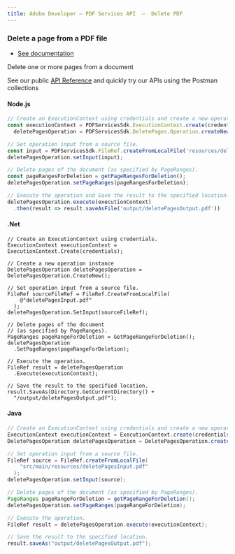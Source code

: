 ```yaml
---
title: Adobe Developer — PDF Services API  —  Delete PDF
---
```


<TextBlock slots="heading, buttons, text, text1"  theme="dark" hasCodeBlock className="bgBlue link"/>

### Delete a page from a PDF file

- [See documentation](/document-services/docs/overview/pdf-services-api/)

Delete one or more pages from a document

See our public [API Reference](https://www.adobe.com/go/dcsdk_APIdocs#post-pageManipulation) and quickly try our APIs using the Postman collections


<CodeBlock slots="heading, code" repeat="3" languages="js,.net,java" />

#### Node.js

```js
// Create an ExecutionContext using credentials and create a new operation instance.
const executionContext = PDFServicesSdk.ExecutionContext.create(credentials),
  deletePagesOperation = PDFServicesSdk.DeletePages.Operation.createNew();

// Set operation input from a source file.
const input = PDFServicesSdk.FileRef.createFromLocalFile('resources/deletePagesInput.pdf');
deletePagesOperation.setInput(input);

// Delete pages of the document (as specified by PageRanges).
const pageRangesForDeletion = getPageRangesForDeletion();
deletePagesOperation.setPageRanges(pageRangesForDeletion);

// Execute the operation and Save the result to the specified location.
deletePagesOperation.execute(executionContext)
  .then(result => result.saveAsFile('output/deletePagesOutput.pdf'))
```

#### .Net

```clike
// Create an ExecutionContext using credentials.
ExecutionContext executionContext = ExecutionContext.Create(credentials);

// Create a new operation instance
DeletePagesOperation deletePagesOperation = DeletePagesOperation.CreateNew();

// Set operation input from a source file.
FileRef sourceFileRef = FileRef.CreateFromLocalFile(
    @"deletePagesInput.pdf"
  );
deletePagesOperation.SetInput(sourceFileRef);

// Delete pages of the document
// (as specified by PageRanges).
PageRanges pageRangeForDeletion = GetPageRangeForDeletion();
deletePagesOperation
  .SetPageRanges(pageRangeForDeletion);

// Execute the operation.
FileRef result = deletePagesOperation
  .Execute(executionContext);

// Save the result to the specified location.
result.SaveAs(Directory.GetCurrentDirectory() +
  "/output/deletePagesOutput.pdf");
```

#### Java

```java
// Create an ExecutionContext using credentials and create a new operation instance.
ExecutionContext executionContext = ExecutionContext.create(credentials);
DeletePagesOperation deletePagesOperation = DeletePagesOperation.createNew();

// Set operation input from a source file.
FileRef source = FileRef.createFromLocalFile(
    "src/main/resources/deletePagesInput.pdf"
  );
deletePagesOperation.setInput(source);

// Delete pages of the document (as specified by PageRanges).
PageRanges pageRangeForDeletion = getPageRangeForDeletion();
deletePagesOperation.setPageRanges(pageRangeForDeletion);

// Execute the operation.
FileRef result = deletePagesOperation.execute(executionContext);

// Save the result to the specified location.
result.saveAs("output/deletePagesOutput.pdf");
```
